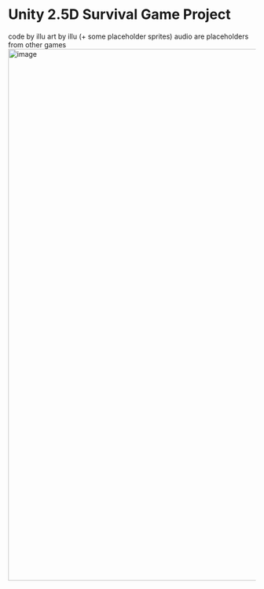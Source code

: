# Unity 2.5D Survival Game Project
code by illu
art by illu (+ some placeholder sprites)
audio are placeholders from other games
<img width="1919" height="1079" alt="image" src="https://github.com/user-attachments/assets/15db5335-5faf-412a-9984-43eb1627d2bb" />
